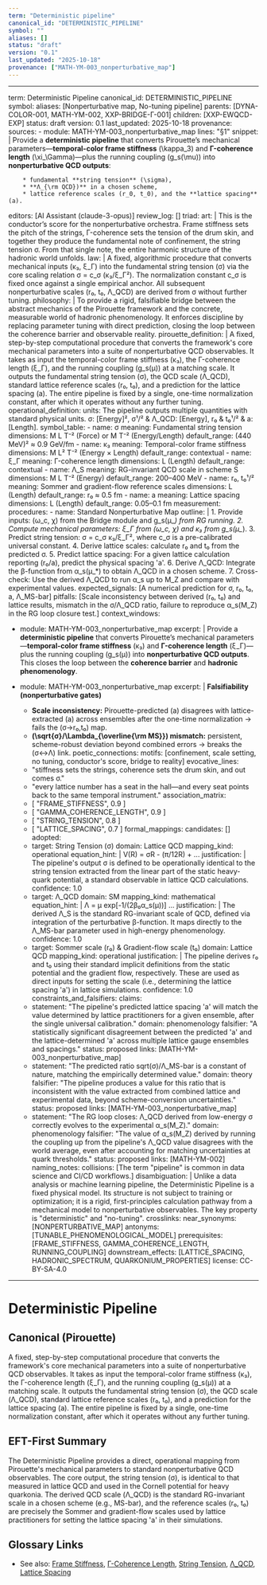 ```yaml
---
term: "Deterministic pipeline"
canonical_id: "DETERMINISTIC_PIPELINE"
symbol: ""
aliases: []
status: "draft"
version: "0.1"
last_updated: "2025-10-18"
provenance: ["MATH-YM-003_nonperturbative_map"]
---
```


---
term: Deterministic Pipeline
canonical_id: DETERMINISTIC_PIPELINE
symbol: 
aliases: [Nonperturbative map, No-tuning pipeline]
parents: [DYNA-COLOR-001, MATH-YM-002, XXP-BRIDGE-Γ-001]
children: [XXP-EWQCD-EXP]
status: draft
version: 0.1
last_updated: 2025-10-18
provenance:
  sources:
    - module: MATH-YM-003_nonperturbative_map
      lines: "§1"
      snippet: |
        Provide a **deterministic pipeline** that converts Pirouette’s mechanical parameters—**temporal-color frame stiffness** (\kappa_3) and **Γ-coherence length** (\xi_\Gamma)—plus the running coupling (g_s(\mu)) into **nonperturbative QCD outputs**:

        * fundamental **string tension** (\sigma),
        * **Λ_{\rm QCD})** in a chosen scheme,
        * lattice reference scales (r_0, t_0), and the **lattice spacing** (a).
  editors: [AI Assistant (claude-3-opus)]
  review_log: []
triad:
  art: |
    This is the conductor’s score for the nonperturbative orchestra. Frame stiffness sets the pitch of the strings, Γ-coherence sets the tension of the drum skin, and together they produce the fundamental note of confinement, the string tension σ. From that single note, the entire harmonic structure of the hadronic world unfolds.
  law: |
    A fixed, algorithmic procedure that converts mechanical inputs (κ₃, ξ_Γ) into the fundamental string tension (σ) via the core scaling relation σ = c_σ (κ₃/ξ_Γ²). The normalization constant c_σ is fixed once against a single empirical anchor. All subsequent nonperturbative scales (r₀, t₀, Λ_QCD) are derived from σ without further tuning.
  philosophy: |
    To provide a rigid, falsifiable bridge between the abstract mechanics of the Pirouette framework and the concrete, measurable world of hadronic phenomenology. It enforces discipline by replacing parameter tuning with direct prediction, closing the loop between the coherence barrier and observable reality.
pirouette_definition: |
  A fixed, step-by-step computational procedure that converts the framework's core mechanical parameters into a suite of nonperturbative QCD observables. It takes as input the temporal-color frame stiffness (κ₃), the Γ-coherence length (ξ_Γ), and the running coupling (g_s(μ)) at a matching scale. It outputs the fundamental string tension (σ), the QCD scale (Λ_QCD), standard lattice reference scales (r₀, t₀), and a prediction for the lattice spacing (a). The entire pipeline is fixed by a single, one-time normalization constant, after which it operates without any further tuning.
operational_definition:
  units: The pipeline outputs multiple quantities with standard physical units. σ: [Energy]², σ¹/² & Λ_QCD: [Energy], r₀ & t₀¹/² & a: [Length].
  symbol_table:
    - name: σ
      meaning: Fundamental string tension
      dimensions: M L T⁻² (Force) or M T⁻² (Energy/Length)
      default_range: (440 MeV)² ≈ 0.9 GeV/fm
    - name: κ₃
      meaning: Temporal-color frame stiffness
      dimensions: M L² T⁻² (Energy × Length)
      default_range: contextual
    - name: ξ_Γ
      meaning: Γ-coherence length
      dimensions: L (Length)
      default_range: contextual
    - name: Λ_S
      meaning: RG-invariant QCD scale in scheme S
      dimensions: M L T⁻² (Energy)
      default_range: 200–400 MeV
    - name: r₀, t₀¹/²
      meaning: Sommer and gradient-flow reference scales
      dimensions: L (Length)
      default_range: r₀ ≈ 0.5 fm
    - name: a
      meaning: Lattice spacing
      dimensions: L (Length)
      default_range: 0.05–0.1 fm
  measurement:
    procedures:
      - name: Standard Nonperturbative Map
        outline: |
          1.  Provide inputs: (ω_c, χ) from the Bridge module and g_s(μ_*) from RG running.
          2.  Compute mechanical parameters: ξ_Γ from (ω_c, χ) and κ₃ from g_s(μ_*).
          3.  Predict string tension: σ = c_σ κ₃/ξ_Γ², where c_σ is a pre-calibrated universal constant.
          4.  Derive lattice scales: calculate r₀ and t₀ from the predicted σ.
          5.  Predict lattice spacing: For a given lattice calculation reporting (r₀/a), predict the physical spacing 'a'.
          6.  Derive Λ_QCD: Integrate the β-function from α_s(μ_*) to obtain Λ_QCD in a chosen scheme.
          7.  Cross-check: Use the derived Λ_QCD to run α_s up to M_Z and compare with experimental values.
        expected_signals: [A numerical prediction for σ, r₀, t₀, a, Λ_MS-bar]
        pitfalls: [Scale inconsistency between derived (r₀, t₀) and lattice results, mismatch in the σ/Λ_QCD ratio, failure to reproduce α_s(M_Z) in the RG loop closure test.]
context_windows:
  - module: MATH-YM-003_nonperturbative_map
    excerpt: |
      Provide a **deterministic pipeline** that converts Pirouette’s mechanical parameters—**temporal-color frame stiffness** (κ₃) and **Γ-coherence length** (ξ_Γ)—plus the running coupling (g_s(μ)) into **nonperturbative QCD outputs**. This closes the loop between the **coherence barrier** and **hadronic phenomenology**.
  - module: MATH-YM-003_nonperturbative_map
    excerpt: |
      **Falsifiability (nonperturbative gates)**

      *   **Scale inconsistency:** Pirouette-predicted (a) disagrees with lattice-extracted (a) across ensembles after the one-time normalization → fails the (σ→r₀,t₀) map.
      *   **(\sqrt{σ}/\Lambda_{\overline{\rm MS}}) mismatch:** persistent, scheme-robust deviation beyond combined errors → breaks the (σ↔Λ) link.
poetic_connections:
  motifs: [confinement, scale setting, no tuning, conductor's score, bridge to reality]
  evocative_lines:
    - "stiffness sets the strings, coherence sets the drum skin, and out comes σ."
    - "every lattice number has a seat in the hall—and every seat points back to the same temporal instrument."
  association_matrix:
    - [ "FRAME_STIFFNESS", 0.9 ]
    - [ "GAMMA_COHERENCE_LENGTH", 0.9 ]
    - [ "STRING_TENSION", 0.8 ]
    - [ "LATTICE_SPACING", 0.7 ]
formal_mappings:
  candidates: []
  adopted:
    - target: String Tension (σ)
      domain: Lattice QCD
      mapping_kind: operational
      equation_hint: |
        V(R) = σR - (π/12R) + ...
      justification: |
        The pipeline's output σ is defined to be operationally identical to the string tension extracted from the linear part of the static heavy-quark potential, a standard observable in lattice QCD calculations.
      confidence: 1.0
    - target: Λ_QCD
      domain: SM
      mapping_kind: mathematical
      equation_hint: |
        Λ = μ exp[-1/(2β₀α_s(μ))] ...
      justification: |
        The derived Λ_S is the standard RG-invariant scale of QCD, defined via integration of the perturbative β-function. It maps directly to the Λ_MS-bar parameter used in high-energy phenomenology.
      confidence: 1.0
    - target: Sommer scale (r₀) & Gradient-flow scale (t₀)
      domain: Lattice QCD
      mapping_kind: operational
      justification: |
        The pipeline derives r₀ and t₀ using their standard implicit definitions from the static potential and the gradient flow, respectively. These are used as direct inputs for setting the scale (i.e., determining the lattice spacing 'a') in lattice simulations.
      confidence: 1.0
constraints_and_falsifiers:
  claims:
    - statement: "The pipeline's predicted lattice spacing 'a' will match the value determined by lattice practitioners for a given ensemble, after the single universal calibration."
      domain: phenomenology
      falsifier: "A statistically significant disagreement between the predicted 'a' and the lattice-determined 'a' across multiple lattice gauge ensembles and spacings."
      status: proposed
      links: [MATH-YM-003_nonperturbative_map]
    - statement: "The predicted ratio sqrt(σ)/Λ_MS-bar is a constant of nature, matching the empirically determined value."
      domain: theory
      falsifier: "The pipeline produces a value for this ratio that is inconsistent with the value extracted from combined lattice and experimental data, beyond scheme-conversion uncertainties."
      status: proposed
      links: [MATH-YM-003_nonperturbative_map]
    - statement: "The RG loop closes: Λ_QCD derived from low-energy σ correctly evolves to the experimental α_s(M_Z)."
      domain: phenomenology
      falsifier: "The value of α_s(M_Z) derived by running the coupling up from the pipeline's Λ_QCD value disagrees with the world average, even after accounting for matching uncertainties at quark thresholds."
      status: proposed
      links: [MATH-YM-002]
naming_notes:
  collisions: [The term "pipeline" is common in data science and CI/CD workflows.]
  disambiguation: |
    Unlike a data analysis or machine learning pipeline, the Deterministic Pipeline is a fixed physical model. Its structure is not subject to training or optimization; it is a rigid, first-principles calculation pathway from a mechanical model to nonperturbative observables. The key property is "deterministic" and "no-tuning".
crosslinks:
  near_synonyms: [NONPERTURBATIVE_MAP]
  antonyms: [TUNABLE_PHENOMENOLOGICAL_MODEL]
  prerequisites: [FRAME_STIFFNESS, GAMMA_COHERENCE_LENGTH, RUNNING_COUPLING]
  downstream_effects: [LATTICE_SPACING, HADRONIC_SPECTRUM, QUARKONIUM_PROPERTIES]
license: CC-BY-SA-4.0
---

# Deterministic Pipeline

## Canonical (Pirouette)
A fixed, step-by-step computational procedure that converts the framework's core mechanical parameters into a suite of nonperturbative QCD observables. It takes as input the temporal-color frame stiffness (κ₃), the Γ-coherence length (ξ_Γ), and the running coupling (g_s(μ)) at a matching scale. It outputs the fundamental string tension (σ), the QCD scale (Λ_QCD), standard lattice reference scales (r₀, t₀), and a prediction for the lattice spacing (a). The entire pipeline is fixed by a single, one-time normalization constant, after which it operates without any further tuning.

## EFT-First Summary
The Deterministic Pipeline provides a direct, operational mapping from Pirouette's mechanical parameters to standard nonperturbative QCD observables. The core output, the string tension (σ), is identical to that measured in lattice QCD and used in the Cornell potential for heavy quarkonia. The derived QCD scale (Λ_QCD) is the standard RG-invariant scale in a chosen scheme (e.g., MS-bar), and the reference scales (r₀, t₀) are precisely the Sommer and gradient-flow scales used by lattice practitioners for setting the lattice spacing 'a' in their simulations.

## Glossary Links
- See also: [Frame Stiffness](...), [Γ-Coherence Length](...), [String Tension](...), [Λ_QCD](...), [Lattice Spacing](...)